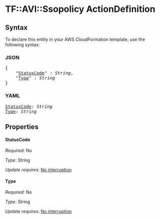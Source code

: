 # TF::AVI::Ssopolicy ActionDefinition

## Syntax

To declare this entity in your AWS CloudFormation template, use the following syntax:

### JSON

<pre>
{
    "<a href="#statuscode" title="StatusCode">StatusCode</a>" : <i>String</i>,
    "<a href="#type" title="Type">Type</a>" : <i>String</i>
}
</pre>

### YAML

<pre>
<a href="#statuscode" title="StatusCode">StatusCode</a>: <i>String</i>
<a href="#type" title="Type">Type</a>: <i>String</i>
</pre>

## Properties

#### StatusCode

_Required_: No

_Type_: String

_Update requires_: [No interruption](https://docs.aws.amazon.com/AWSCloudFormation/latest/UserGuide/using-cfn-updating-stacks-update-behaviors.html#update-no-interrupt)

#### Type

_Required_: No

_Type_: String

_Update requires_: [No interruption](https://docs.aws.amazon.com/AWSCloudFormation/latest/UserGuide/using-cfn-updating-stacks-update-behaviors.html#update-no-interrupt)


